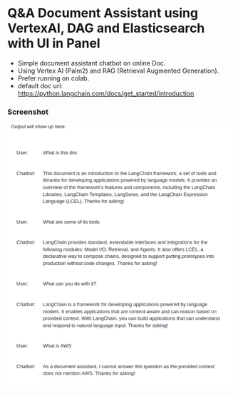# Q&A Document Assistant using VertexAI, DAG and Elasticsearch with UI in Panel
- Simple document assistant chatbot on online Doc.
- Using Vertex AI (Palm2) and RAG (Retrieval Augmented Generation).
- Prefer running on colab.
- default doc url: https://python.langchain.com/docs/get_started/introduction
  
### Screenshot
  ![image](/pic/chatbot.png)
